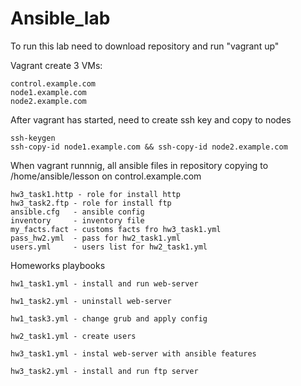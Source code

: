 # Ansible_lab
To run this lab need to download repository and run "vagrant up"

Vagrant create 3 VMs:

    control.example.com
    node1.example.com
    node2.example.com
  
After vagrant has started, need to create ssh key and copy to nodes

    ssh-keygen
    ssh-copy-id node1.example.com && ssh-copy-id node2.example.com

When vagrant runnnig, all ansible files in repository copying to /home/ansible/lesson on control.example.com

    hw3_task1.http - role for install http
    hw3_task2.ftp - role for install ftp
    ansible.cfg   - ansible config
    inventory     - inventory file
    my_facts.fact - customs facts fro hw3_task1.yml
    pass_hw2.yml  - pass for hw2_task1.yml
    users.yml     - users list for hw2_task1.yml

Homeworks playbooks

    hw1_task1.yml - install and run web-server
  
    hw1_task2.yml - uninstall web-server
  
    hw1_task3.yml - change grub and apply config
	
    hw2_task1.yml - create users
    
    hw3_task1.yml - instal web-server with ansible features
    
    hw3_task2.yml - install and run ftp server
